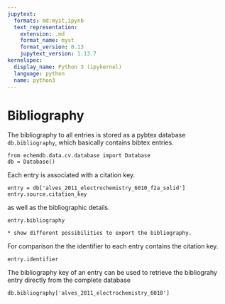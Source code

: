 ```yaml
---
jupytext:
  formats: md:myst,ipynb
  text_representation:
    extension: .md
    format_name: myst
    format_version: 0.13
    jupytext_version: 1.13.7
kernelspec:
  display_name: Python 3 (ipykernel)
  language: python
  name: python3
---
```


# Bibliography

The bibliography to all entries is stored as a pybtex database `db.bibliography`, 
which basically contains bibtex entries.

```{code-cell} ipython3
from echemdb.data.cv.database import Database
db = Database()
```

Each entry is associated with a citation key.

```{code-cell} ipython3
entry = db['alves_2011_electrochemistry_6010_f2a_solid']
entry.source.citation_key
```

as well as the bibliographic details.

```{code-cell} ipython3
entry.bibliography
```

```{todo}
* show different possibilities to export the bibliography.
```

For comparison the the identifier to each entry contains the citation key. 

```{code-cell} ipython3
entry.identifier
```

The bibliography key of an entry can be used to retrieve the bibliograhy entry directly from the complete database

```{raw-cell}
db.bibliography['alves_2011_electrochemistry_6010']
```
